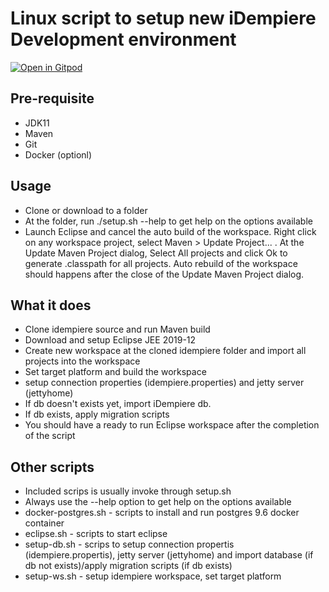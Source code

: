 # Linux script to setup new iDempiere Development environment

[![Open in Gitpod](https://gitpod.io/button/open-in-gitpod.svg)](https://gitpod.io/#https://github.com/bitsnaps/idempiere-dev-setup)

## Pre-requisite
* JDK11
* Maven
* Git
* Docker (optionl)

## Usage
* Clone or download to a folder
* At the folder, run ./setup.sh --help to get help on the options available
* Launch Eclipse and cancel the auto build of the workspace. Right click on any workspace project, select Maven > Update Project... . At the Update Maven Project dialog, Select All projects and click Ok to generate .classpath for all projects. Auto rebuild of the workspace should happens after the close of the Update Maven Project dialog.

## What it does
* Clone idempiere source and run Maven build
* Download and setup Eclipse JEE 2019-12
* Create new workspace at the cloned idempiere folder and import all projects into the workspace
* Set target platform and build the workspace
* setup connection properties (idempiere.properties) and jetty server (jettyhome)
* If db doesn't exists yet, import iDempiere db.  
* If db exists, apply migration scripts
* You should have a ready to run Eclipse workspace after the completion of the script

## Other scripts
* Included scrips is usually invoke through setup.sh
* Always use the --help option to get help on the options available
* docker-postgres.sh - scripts to install and run postgres 9.6 docker container
* eclipse.sh - scripts to start eclipse
* setup-db.sh - scrips to setup connection propertis (idempiere.propertis), jetty server (jettyhome) and import database (if db not exists)/apply migration scripts (if db exists)
* setup-ws.sh - setup idempiere workspace, set target platform

